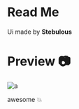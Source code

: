  # Read Me
Ui made by **Stebulous**
# Preview 📷
![a](https://cdn.discordapp.com/attachments/1011191316492845106/1075426856578318426/image.png)

awesome 💥
